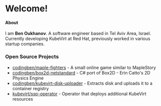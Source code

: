 # Welcome!

#### About

I am **Ben Oukhanov**. A software engineer based in Tel Aviv Area, Israel. Currently developing KubeVirt at Red Hat, previously worked in various startup companies.

### Open Source Projects

- [codingben/maple-fighters](https://github.com/codingben/maple-fighters) - A small online game similar to MapleStory
- [codingben/box2d-netstandard](https://github.com/codingben/box2d-netstandard) - C# port of Box2D - Erin Catto's 2D Physics Engine
- [codingben/kubevirt-disk-uploader](https://github.com/codingben/kubevirt-disk-uploader) - Extracts disk and uploads it to a container registry
- [kubevirt/ssp-operator](https://github.com/kubevirt/ssp-operator) - Operator that deploys additional KubeVirt resources
